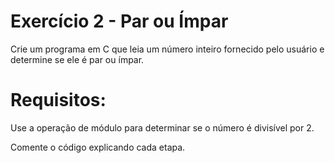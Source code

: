 # Exercício 2 - Par ou Ímpar
Crie um programa em C que leia um número inteiro fornecido pelo usuário e determine se ele é par ou ímpar.

# Requisitos:
Use a operação de módulo para determinar se o número é divisível por 2.

Comente o código explicando cada etapa.
